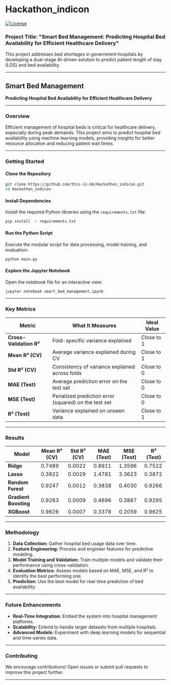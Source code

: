 # Hackathon_indicon
[![License](https://img.shields.io/badge/License-Apache_2.0-blue.svg)](https://opensource.org/licenses/Apache-2.0)

### Project Title: "Smart Bed Management: Predicting Hospital Bed Availability for Efficient Healthcare Delivery"

This project addresses bed shortages in government hospitals by developing a dual-stage AI-driven solution to predict patient length of stay (LOS) and bed availability.

---

## **Smart Bed Management**  
**Predicting Hospital Bed Availability for Efficient Healthcare Delivery**

---

### **Overview**
Efficient management of hospital beds is critical for healthcare delivery, especially during peak demands. This project aims to predict hospital bed availability using machine learning models, providing insights for better resource allocation and reducing patient wait times.

---

### **Getting Started**

#### Clone the Repository
```bash
git clone https://github.com/this-is-kb/Hackathon_indicon.git
cd Hackathon_indicon
```

#### Install Dependencies
Install the required Python libraries using the `requirements.txt` file:
```bash
pip install -r requirements.txt
```

#### Run the Python Script
Execute the modular script for data processing, model training, and evaluation:
```bash
python main.py
```

#### Explore the Jupyter Notebook
Open the notebook file for an interactive view:
```bash
jupyter notebook smart_bed_management.ipynb
```

---

### **Key Metrics**

| **Metric**          | **What It Measures**                                   | **Ideal Value** |
|----------------------|-------------------------------------------------------|------------------|
| **Cross-Validation R²** | Fold-specific variance explained                       | Close to 1       |
| **Mean R² (CV)**      | Average variance explained during CV                   | Close to 1       |
| **Std R² (CV)**       | Consistency of variance explained across folds         | Close to 0       |
| **MAE (Test)**        | Average prediction error on the test set               | Close to 0       |
| **MSE (Test)**        | Penalized prediction error (squared) on the test set   | Close to 0       |
| **R² (Test)**         | Variance explained on unseen data                      | Close to 1       |

---

### **Results**

| **Model**            | **Mean R² (CV)** | **Std R² (CV)** | **MAE (Test)** | **MSE (Test)** | **R² (Test)** |
|-----------------------|------------------|-----------------|----------------|----------------|---------------|
| **Ridge**            | 0.7489           | 0.0022          | 0.8911         | 1.3596         | 0.7522        |
| **Lasso**            | 0.3822           | 0.0029          | 1.4781         | 3.3623         | 0.3872        |
| **Random Forest**    | 0.9247           | 0.0012          | 0.3838         | 0.4030         | 0.9266        |
| **Gradient Boosting**| 0.9283           | 0.0009          | 0.4696         | 0.3867         | 0.9295        |
| **XGBoost**          | 0.9626           | 0.0007          | 0.3378         | 0.2059         | 0.9625        |

---

### **Methodology**
1. **Data Collection:** Gather hospital bed usage data over time.
2. **Feature Engineering:** Process and engineer features for predictive modeling.
3. **Model Training and Validation:** Train multiple models and validate their performance using cross-validation.
4. **Evaluation Metrics:** Assess models based on MAE, MSE, and R² to identify the best performing one.
5. **Prediction:** Use the best model for real-time prediction of bed availability.

---

### **Future Enhancements**
- **Real-Time Integration:** Embed the system into hospital management platforms.
- **Scalability:** Extend to handle larger datasets from multiple hospitals.
- **Advanced Models:** Experiment with deep learning models for sequential and time-series data.

---

### **Contributing**
We encourage contributions! Open issues or submit pull requests to improve this project further.

---
